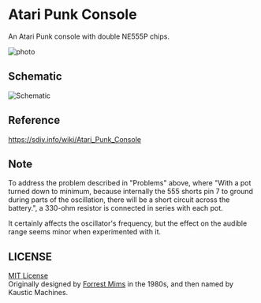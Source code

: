 # Atari Punk Console
An Atari Punk console with double NE555P chips.  
  
![photo](https://user-images.githubusercontent.com/1344010/218284120-abb7cf4b-5078-4fcc-ad97-6e052ad9111f.jpg)

## Schematic
![Schematic](./schematic/schematic.png)

## Reference
https://sdiy.info/wiki/Atari_Punk_Console

## Note
To address the problem described in "Problems" above, where "With a pot turned down to minimum, because internally the 555 shorts pin 7 to ground during parts of the oscillation, there will be a short circuit across the battery.", a 330-ohm resistor is connected in series with each pot.  
    
It certainly affects the oscillator's frequency, but the effect on the audible range seems minor when experimented with it.

## LICENSE
[MIT License](./LICENSE)  
Originally designed by [Forrest Mims](https://en.wikipedia.org/wiki/Forrest_Mims) in the 1980s, and then named by Kaustic Machines.
